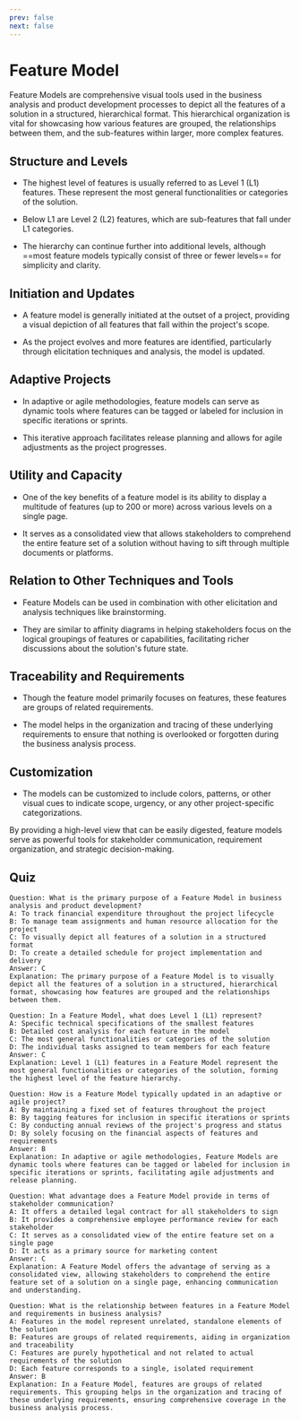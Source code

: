 ```yaml
---
prev: false
next: false
---
```


# Feature Model

Feature Models are comprehensive visual tools used in the business analysis and product development processes to depict all the features of a solution in a structured, hierarchical format. This hierarchical organization is vital for showcasing how various features are grouped, the relationships between them, and the sub-features within larger, more complex features.

## Structure and Levels

- The highest level of features is usually referred to as Level 1 (L1) features. These represent the most general functionalities or categories of the solution.

- Below L1 are Level 2 (L2) features, which are sub-features that fall under L1 categories.

- The hierarchy can continue further into additional levels, although ==most feature models typically consist of three or fewer levels== for simplicity and clarity.

## Initiation and Updates

- A feature model is generally initiated at the outset of a project, providing a visual depiction of all features that fall within the project's scope.

- As the project evolves and more features are identified, particularly through elicitation techniques and analysis, the model is updated.

## Adaptive Projects

- In adaptive or agile methodologies, feature models can serve as dynamic tools where features can be tagged or labeled for inclusion in specific iterations or sprints.

- This iterative approach facilitates release planning and allows for agile adjustments as the project progresses.

## Utility and Capacity

- One of the key benefits of a feature model is its ability to display a multitude of features (up to 200 or more) across various levels on a single page.

- It serves as a consolidated view that allows stakeholders to comprehend the entire feature set of a solution without having to sift through multiple documents or platforms.

## Relation to Other Techniques and Tools

- Feature Models can be used in combination with other elicitation and analysis techniques like brainstorming.

- They are similar to affinity diagrams in helping stakeholders focus on the logical groupings of features or capabilities, facilitating richer discussions about the solution's future state.

## Traceability and Requirements

- Though the feature model primarily focuses on features, these features are groups of related requirements.

- The model helps in the organization and tracing of these underlying requirements to ensure that nothing is overlooked or forgotten during the business analysis process.

## Customization

- The models can be customized to include colors, patterns, or other visual cues to indicate scope, urgency, or any other project-specific categorizations.

By providing a high-level view that can be easily digested, feature models serve as powerful tools for stakeholder communication, requirement organization, and strategic decision-making.

## Quiz

```quiz
Question: What is the primary purpose of a Feature Model in business analysis and product development?
A: To track financial expenditure throughout the project lifecycle
B: To manage team assignments and human resource allocation for the project
C: To visually depict all features of a solution in a structured format
D: To create a detailed schedule for project implementation and delivery
Answer: C
Explanation: The primary purpose of a Feature Model is to visually depict all the features of a solution in a structured, hierarchical format, showcasing how features are grouped and the relationships between them.

Question: In a Feature Model, what does Level 1 (L1) represent?
A: Specific technical specifications of the smallest features
B: Detailed cost analysis for each feature in the model
C: The most general functionalities or categories of the solution
D: The individual tasks assigned to team members for each feature
Answer: C
Explanation: Level 1 (L1) features in a Feature Model represent the most general functionalities or categories of the solution, forming the highest level of the feature hierarchy.

Question: How is a Feature Model typically updated in an adaptive or agile project?
A: By maintaining a fixed set of features throughout the project
B: By tagging features for inclusion in specific iterations or sprints
C: By conducting annual reviews of the project's progress and status
D: By solely focusing on the financial aspects of features and requirements
Answer: B
Explanation: In adaptive or agile methodologies, Feature Models are dynamic tools where features can be tagged or labeled for inclusion in specific iterations or sprints, facilitating agile adjustments and release planning.

Question: What advantage does a Feature Model provide in terms of stakeholder communication?
A: It offers a detailed legal contract for all stakeholders to sign
B: It provides a comprehensive employee performance review for each stakeholder
C: It serves as a consolidated view of the entire feature set on a single page
D: It acts as a primary source for marketing content
Answer: C
Explanation: A Feature Model offers the advantage of serving as a consolidated view, allowing stakeholders to comprehend the entire feature set of a solution on a single page, enhancing communication and understanding.

Question: What is the relationship between features in a Feature Model and requirements in business analysis?
A: Features in the model represent unrelated, standalone elements of the solution
B: Features are groups of related requirements, aiding in organization and traceability
C: Features are purely hypothetical and not related to actual requirements of the solution
D: Each feature corresponds to a single, isolated requirement
Answer: B
Explanation: In a Feature Model, features are groups of related requirements. This grouping helps in the organization and tracing of these underlying requirements, ensuring comprehensive coverage in the business analysis process.
```
